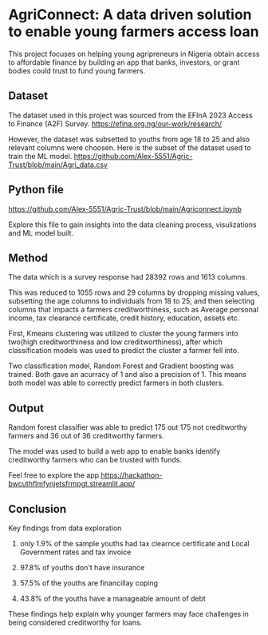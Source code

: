 
# AgriConnect: A data driven solution to enable young farmers access loan

This project focuses on helping young agripreneurs in Nigeria obtain access to affordable finance by building an app that banks, investors, or grant bodies could trust to fund young farmers.



## Dataset
The dataset used in this project was sourced from the EFInA 2023 Access to Finance (A2F) Survey.
https://efina.org.ng/our-work/research/

However, the dataset was subsetted to youths from age 18 to 25 and also relevant columns were choosen. 
Here is the subset of the dataset used to train the ML model. https://github.com/Alex-5551/Agric-Trust/blob/main/Agri_data.csv



## Python file
https://github.com/Alex-5551/Agric-Trust/blob/main/Agriconnect.ipynb

Explore this file to gain insights into the data cleaning process, visulizations and ML model built.
## Method
The data which is a survey response had 28392 rows and 1613 columns. 

This was reduced to 1055 rows and 29 columns by dropping missing values, subsetting the age columns to individuals from 18 to 25, and then selecting columns that impacts a farmers creditworthiness, such as Average personal income, tax clearance certificate, credit history, education, assets etc. 

First, Kmeans clustering was utilized to cluster the young farmers into two(high creditworthiness and low creditworthiness), after which classification models was used to predict the cluster a farmer fell into.

Two classification model, Random Forest and Gradient boosting was trained. Both gave an acurracy of 1 and also a precision of 1. This means both model was able to correctly predict farmers in both clusters.





## Output
Random forest classifier was able to predict 175 out 175 not creditworthy farmers and 36 out of 36 creditworthy farmers.

The model was used to build a web app to enable banks identify creditworthy farmers who can be trusted with funds.

Feel free to explore the app
https://hackathon-bwcuthflmfynjetsfrmpgt.streamlit.app/

## Conclusion
Key findings from data exploration

1. only 1.9% of the sample youths had tax clearnce certificate and Local Government rates and tax invoice

2. 97.8% of youths don't have insurance

3. 57.5% of the youths are financillay coping

4. 43.8% of the youths have a manageable amount of debt

These findings help explain why younger farmers may face challenges in being considered creditworthy for loans.
